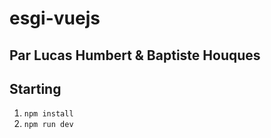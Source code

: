 # esgi-vuejs
## Par Lucas Humbert & Baptiste Houques

## Starting
1. `npm install`
2. `npm run dev`
